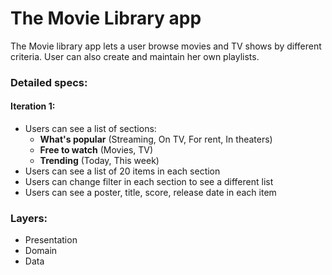 # The Movie Library app

The Movie library app lets a user browse movies and TV shows by different criteria. User can also create and maintain her own playlists.

### Detailed specs:
#### Iteration 1:
- Users can see a list of sections:
    - **What's popular** (Streaming, On TV, For rent, In theaters)
    - **Free to watch** (Movies, TV)
    - **Trending** (Today, This week)
- Users can see a list of 20 items in each section
- Users can change filter in each section to see a different list
- Users can see a poster, title, score, release date in each item

### Layers:
- Presentation
- Domain
- Data


